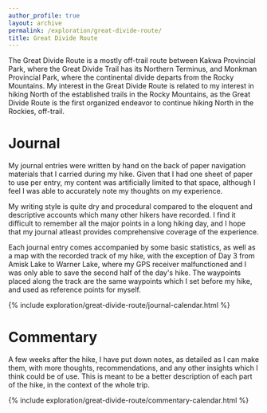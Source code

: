 ```yaml
---
author_profile: true
layout: archive
permalink: /exploration/great-divide-route/
title: Great Divide Route
---
```

The Great Divide Route is a mostly off-trail route between Kakwa Provincial Park, where the Great Divide Trail has its Northern Terminus, and Monkman Provincial Park, where the continental divide departs from the Rocky Mountains. My interest in the Great Divide Route is related to my interest in hiking North of the established trails in the Rocky Mountains, as the Great Divide Route is the first organized endeavor to continue hiking North in the Rockies, off-trail.

# Journal

My journal entries were written by hand on the back of paper navigation materials that I carried during my hike. Given that I had one sheet of paper to use per entry, my content was artificially limited to that space, although I feel I was able to accurately note my thoughts on my experience.

My writing style is quite dry and procedural compared to the eloquent and descriptive accounts which many other hikers have recorded. I find it difficult to remember all the major points in a long hiking day, and I hope that my journal atleast provides comprehensive coverage of the experience.

Each journal entry comes accompanied by some basic statistics, as well as a map with the recorded track of my hike, with the exception of Day 3 from Amisk Lake to Warner Lake, where my GPS receiver malfunctioned and I was only able to save the second half of the day's hike. The waypoints placed along the track are the same waypoints which I set before my hike, and used as reference points for myself.

{% include exploration/great-divide-route/journal-calendar.html %}

# Commentary

A few weeks after the hike, I have put down notes, as detailed as I can make them, with more thoughts, recommendations, and any other insights which I think could be of use. This is meant to be a better description of each part of the hike, in the context of the whole trip.

{% include exploration/great-divide-route/commentary-calendar.html %}
